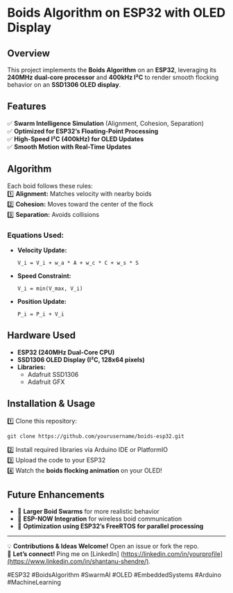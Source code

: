 # Boids Algorithm on ESP32 with OLED Display  

## Overview  
This project implements the **Boids Algorithm** on an **ESP32**, leveraging its **240MHz dual-core processor** and **400kHz I²C** to render smooth flocking behavior on an **SSD1306 OLED display**.  

## Features  
✅ **Swarm Intelligence Simulation** (Alignment, Cohesion, Separation)  
✅ **Optimized for ESP32’s Floating-Point Processing**  
✅ **High-Speed I²C (400kHz) for OLED Updates**  
✅ **Smooth Motion with Real-Time Updates**  

## Algorithm  
Each boid follows these rules:  
1️⃣ **Alignment:** Matches velocity with nearby boids  
2️⃣ **Cohesion:** Moves toward the center of the flock  
3️⃣ **Separation:** Avoids collisions  

### Equations Used:  
- **Velocity Update:**  
  ```
  V_i = V_i + w_a * A + w_c * C + w_s * S
  ```
- **Speed Constraint:**  
  ```
  V_i = min(V_max, V_i)
  ```
- **Position Update:**  
  ```
  P_i = P_i + V_i
  ```

## Hardware Used  
- **ESP32 (240MHz Dual-Core CPU)**  
- **SSD1306 OLED Display (I²C, 128x64 pixels)**  
- **Libraries:**  
  - Adafruit SSD1306  
  - Adafruit GFX  

## Installation & Usage  
1️⃣ Clone this repository:  
   ```
   git clone https://github.com/yourusername/boids-esp32.git
   ```  
2️⃣ Install required libraries via Arduino IDE or PlatformIO  
3️⃣ Upload the code to your ESP32  
4️⃣ Watch the **boids flocking animation** on your OLED!  

## Future Enhancements  
- 🔹 **Larger Boid Swarms** for more realistic behavior  
- 🔹 **ESP-NOW Integration** for wireless boid communication  
- 🔹 **Optimization using ESP32’s FreeRTOS for parallel processing**  

---

💡 **Contributions & Ideas Welcome!** Open an issue or fork the repo.  
📩 **Let’s connect!** Ping me on [LinkedIn] (https://linkedin.com/in/yourprofile](https://www.linkedin.com/in/shantanu-shendre/).  

#ESP32 #BoidsAlgorithm #SwarmAI #OLED #EmbeddedSystems #Arduino #MachineLearning
